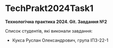 # TechPrakt2024Task1
**Технологічна практика 2024. Git. Завдання №2**

Список студентів, які виконали завдання:
* Кукса Руслан Олександрович, група ІПЗ-22-1

